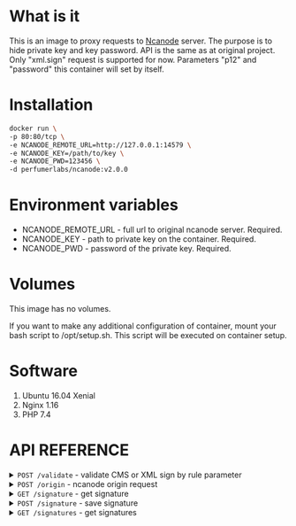 What is it
==========

This is an image to proxy requests to [Ncanode](https://ncanode.kz/) server.
The purpose is to hide private key and key password.
API is the same as at original project.
Only "xml.sign" request is supported for now.
Parameters "p12" and "password" this container will set by itself. 

Installation
============

```bash
docker run \
-p 80:80/tcp \
-e NCANODE_REMOTE_URL=http://127.0.0.1:14579 \
-e NCANODE_KEY=/path/to/key \
-e NCANODE_PWD=123456 \
-d perfumerlabs/ncanode:v2.0.0
```

Environment variables
=====================

- NCANODE_REMOTE_URL - full url to original ncanode server. Required.
- NCANODE_KEY - path to private key on the container. Required.
- NCANODE_PWD - password of the private key. Required.

Volumes
=======

This image has no volumes.

If you want to make any additional configuration of container, mount your bash script to /opt/setup.sh. This script will be executed on container setup.

Software
========

1. Ubuntu 16.04 Xenial
1. Nginx 1.16
1. PHP 7.4

API REFERENCE
=============

<details>
<summary><code>POST /validate</code> - validate CMS or XML sign by rule parameter</summary>
<p>

Parameters (json):
- cms [string,optional] - CMS-sign in Base64 format
- xml [string,optional] - XML-sign
- iin [string,optional] - IIN
- bin [string,optional] - BIN
- rule [string,required] - Rule for validating. One of ['iin', 'bin', 'auth', 'individual', 'employee', 'ceo', 'organisation']
</p>
<p>

Success response:
```json
{
  "status": true,
  "message": null,
  "content": {
    "validate": true
  }
}
```
</p>
</details>

<details>
<summary><code>POST /origin</code> - ncanode origin request</summary>
<p>

Parameters (json):
- method [string,required] - Method. Ex. 'XML.sign'
- version [string, optional] - ncanode api version. Default '1.0'
- params [array, optional] - array of params
</p>

<p>

Success response:
```json
{
  "status": true,
  "message": null,
  "content": {
    "origin": {
      "result": {
        "xml": "<?xml version=\"1.0\" encoding=\"utf-8\" standalone=\"no\"?><root><name>NCANode</name><ds:Signature xmlns:ds=\"http://www.w3.org/2000/09/xmldsig#\">\r\n<ds:SignedInfo>\r\n<ds:CanonicalizationMethod Algorithm=\"http://www.w3.org/TR/2001/REC-xml-c14n-20010315\"/>\r\n<ds:SignatureMethod Algorithm=\"http://www.w3.org/2001/04/xmldsig-more#rsa-sha256\"/>\r\n<ds:Reference URI=\"\">\r\n<ds:Transforms>\r\n<ds:Transform Algorithm=\"http://www.w3.org/2000/09/xmldsig#enveloped-signature\"/>\r\n<ds:Transform Algorithm=\"http://www.w3.org/TR/2001/REC-xml-c14n-20010315#WithComments\"/>\r\n</ds:Transforms>\r\n<ds:DigestMethod Algorithm=\"http://www.w3.org/2001/04/xmlenc#sha256\"/>\r\n<ds:DigestValue>ybvg7uzrmIoa6Q02yU8BiLjYNl64fr+yXCtg0kHwdv4=</ds:DigestValue>\r\n</ds:Reference>\r\n</ds:SignedInfo>\r\n<ds:SignatureValue>\r\niSO1UrZLWBsiMAybQEkgvz7VgGjfmixA==\r\n</ds:SignatureValue>\r\n<ds:KeyInfo>\r\n<ds:X509Data>\r\n<ds:X509Certificate>\r\nLCt2q\r\n</ds:X509Certificate>\r\n</ds:X509Data>\r\n</ds:KeyInfo>\r\n</ds:Signature></root>"
      }
    }
  }
}
```
</p>
</details>

<details>
<summary><code>GET /signature</code> - get signature</summary>
<p>

Parameters (json):
- code [string,required] - code of signature
</p>

<p>

Success response:
```json
{
  "status": true,
  "message": null,
  "content": {
    "signature": {
      "id": 1,
      "code": "ticket_12",
      "signature": "MIIIrwYJKoZIhvcNAQcCoIIIoDCCCx+EWy11vQtlLdPQ==",
      "parent": null,
      "tags": [
        "ticket_12",
        "customer_1",
        "bp_service"
      ],
      "created_at": "2021-02-18 15:00:00",
      "updated_at": "2021-02-18 15:00:00"
    }
  }
}
```
</p>
</details>

<details>
<summary><code>POST /signature</code> - save signature</summary>
<p>

Parameters (json):
- code [string,required] - code of signature
- signature [string, required] - CMS or XML of signed data
- parent [string,optional] - code of parent signature
- tags [array, optional] - array of tags
</p>

<p>

Success response:
```json
{
  "status": true,
  "message": null,
  "content": {
    "signature": {
      "id": 2,
      "code": "ticket_13",
      "signature": "MIIIrwYJKoZIhvcNAQcCoIIIoDCCCx+EWy11vQtlLdPQ==",
      "parent": null,
      "tags": [
        "ticket_13",
        "customer_1",
        "bp_service"
      ],
      "created_at": "2021-02-18 15:00:00",
      "updated_at": "2021-02-18 15:00:00"
    }
  }
}
```
</p>
</details>

<details>
<summary><code>GET /signatures</code> - get signatures</summary>
<p>

Parameters (json):
- parent [string,optional] - code of parent signature
- tags [array, optional] - array of tags
- limit [integer, optional] - limit of fetching data
- offset [integer, optional] - offset of fetching data
- count [bool, optional] - show total count?
</p>

<p>

Success response:
```json
{
  "status": true,
  "message": null,
  "content": {
    "signatures": [
      {
        "id": 2,
        "code": "ticket_13",
        "signature": "MIIIrwYJKoZIhvcNAQcCoIIIoDCCCx+EWy11vQtlLdPQ==",
        "parent": null,
        "tags": [
          "ticket_13",
          "customer_1",
          "bp_service"
        ],
        "created_at": "2021-02-18 15:00:00",
        "updated_at": "2021-02-18 15:00:00"
      },
      {
        "id": 1,
        "code": "ticket_12",
        "signature": "MIIIrwYJKoZIhvcNAQcCoIIIoDCCCx+EWy11vQtlLdPQ==",
        "parent": null,
        "tags": [
          "ticket_12",
          "customer_1",
          "bp_service"
        ],
        "created_at": "2021-02-18 15:00:00",
        "updated_at": "2021-02-18 15:00:00"
      }
    ]
  }
}

```
</p>
</details>